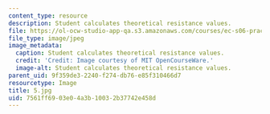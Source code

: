 ```yaml
---
content_type: resource
description: Student calculates theoretical resistance values.
file: https://ol-ocw-studio-app-qa.s3.amazonaws.com/courses/ec-s06-practical-electronics-fall-2004/7561ff6903e04a3b10032b37742e458d_5.jpg
file_type: image/jpeg
image_metadata:
  caption: Student calculates theoretical resistance values.
  credit: 'Credit: Image courtesy of MIT OpenCourseWare.'
  image-alt: Student calculates theoretical resistance values.
parent_uid: 9f359de3-2240-f274-db76-e85f310466d7
resourcetype: Image
title: 5.jpg
uid: 7561ff69-03e0-4a3b-1003-2b37742e458d
---
```

